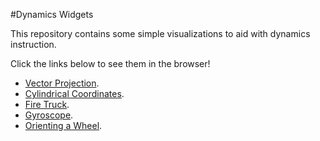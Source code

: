 #Dynamics Widgets

This repository contains some simple visualizations to aid with dynamics instruction.

Click the links below to see them in the browser!

* [Vector Projection](http://aleeper.github.io/dynamics_widgets/vector_projection.html).
* [Cylindrical Coordinates](http://aleeper.github.io/dynamics_widgets/cylindrical_coordinates.html).
* [Fire Truck](http://aleeper.github.io/dynamics_widgets/fire_truck.html).
* [Gyroscope](http://aleeper.github.io/dynamics_widgets/gyro.html).
* [Orienting a Wheel](http://aleeper.github.io/dynamics_widgets/wheel.html).

